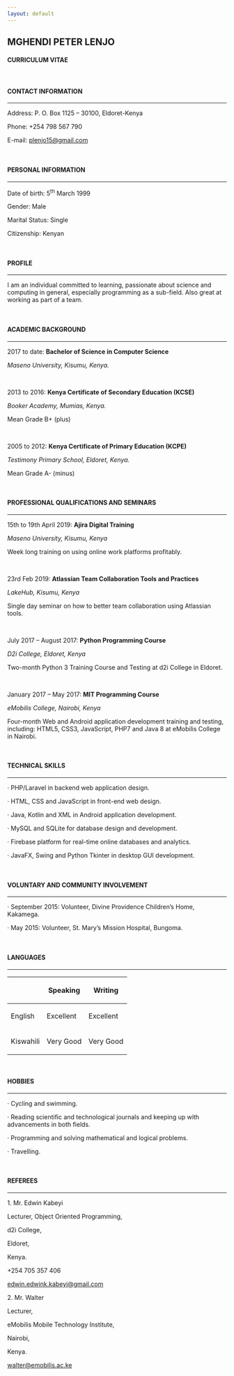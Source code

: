 ```yaml
---
layout: default
---
```


<h2>MGHENDI PETER LENJO</h2>

<h4>CURRICULUM VITAE</h4>

<br>

<h4>CONTACT INFORMATION</h4><hr>

<p>Address: P. O. Box 1125 – 30100, Eldoret-Kenya</p>

<p>Phone: +254 798 567 790</p>

<p>E-mail: <a href="mailto:plenjo15@gmail.com">plenjo15@gmail.com</a></p>

<br>

<h4>PERSONAL INFORMATION</h4><hr>

<p>Date of birth: 5<sup>th</sup> March 1999</p>

<p>Gender: Male</p>

<p>Marital Status: Single</p>

<p>Citizenship: Kenyan</p>

<br>

<h4>PROFILE</h4><hr>

<p>I am an individual committed to learning, passionate about science and computing in general, especially programming as a sub-field. Also great at working as part of a team.</p>

<br>

<h4>ACADEMIC BACKGROUND</h4><hr>

<p>2017 to date: <strong>Bachelor of Science in Computer Science</strong></p>

<p><em>Maseno University, Kisumu, Kenya.</em></p>

<br>

<p>2013 to 2016: <strong>Kenya Certificate of Secondary Education (KCSE)</strong></p>

<p><em>Booker Academy, Mumias, Kenya.</em></p>

<p>Mean Grade B+ (plus)</p>

<br>

<p>2005 to 2012: <strong>Kenya Certificate of Primary Education (KCPE)</strong></p>

<p><em>Testimony Primary School, Eldoret, Kenya.</em></p>

<p>Mean Grade A- (minus)</p>

<br>

<h4>PROFESSIONAL QUALIFICATIONS AND SEMINARS</h4><hr>

<p>15th to 19th April 2019: <strong>Ajira Digital Training</strong></p>

<p><em>Maseno University, Kisumu, Kenya</em></p>

<p>Week long training on using online work platforms profitably.</p>

<br>

<p>23rd Feb 2019: <strong>Atlassian Team Collaboration Tools and Practices</strong></p>

<p><em>LakeHub, Kisumu, Kenya</em></p>

<p>Single day seminar on how to better team collaboration using Atlassian tools.</p>

<br>

<p>July 2017 – August 2017: <strong>Python Programming Course</strong></p>

<p><em>D2i College, Eldoret, Kenya</em></p>

<p>Two-month Python 3 Training Course and Testing at d2i College in Eldoret.</p>

<br>

<p>January 2017 – May 2017: <strong>MIT Programming Course</strong></p>

<p><em>eMobilis College, Nairobi, Kenya</em></p>

<p>Four-month Web and Android application development training and testing, including: HTML5, CSS3, JavaScript, PHP7 and Java 8 at eMobilis College in Nairobi.</p>

<br>

<h4>TECHNICAL SKILLS</h4><hr>

<p>· PHP/Laravel in backend web application design.</p>

<p>· HTML, CSS and JavaScript in front-end web design.</p>

<p>· Java, Kotlin and XML in Android application development.</p>

<p>· MySQL and SQLite for database design and development.</p>

<p>· Firebase platform for real-time online databases and analytics.</p>

<p>· JavaFX, Swing and Python Tkinter in desktop GUI development.</p><br>

<h4>VOLUNTARY AND COMMUNITY INVOLVEMENT</h4><hr>

<p>· September 2015: Volunteer, Divine Providence Children’s Home, Kakamega.</p>

<p>· May 2015: Volunteer, St. Mary’s Mission Hospital, Bungoma.</p>

<br>

<h4>LANGUAGES</h4><hr>

<table>
<thead>
<tr>
<th class="p-responsive"></th>
<th class="p-responsive"><p>Speaking</p></th>
<th class="p-responsive"><p>Writing</p></th>
</tr>

</thead>
<tbody>

<tr>
<td class="p-responsive"><p>English</p></td>
<td class="p-responsive"><p>Excellent</p></td>
<td class="p-responsive"><p>Excellent</p></td>
</tr>

<tr>
<td class="p-responsive"><p>Kiswahili</p></td>
<td class="p-responsive"><p>Very Good</p></td>
<td class="p-responsive"><p>Very Good</p></td>
</tr>

</tbody>
</table>

<br>

<h4>HOBBIES</h4><hr>

<p>· Cycling and swimming.</p>

<p>· Reading scientific and technological journals and keeping up with advancements in both fields.</p>

<p>· Programming and solving mathematical and logical problems.</p>

<p>· Travelling.</p>

<br>

<h4>REFEREES</h4><hr>

<p>1. Mr. Edwin Kabeyi</p>

<p>Lecturer, Object Oriented Programming,</p>

<p>d2i College,</p>

<p>Eldoret,</p>

<p>Kenya.</p>

<p>+254 705 357 406</p>

<p><a href="mailto:edwin.edwink.kabeyi@gmail.com">edwin.edwink.kabeyi@gmail.com</a></p>

<p>2. Mr. Walter</p>

<p>Lecturer,</p>

<p>eMobilis Mobile Technology Institute,</p>

<p>Nairobi,</p>

<p>Kenya.</p>

<p><a href="mailto:walter@emobilis.ac.ke">walter@emobilis.ac.ke</a></p>
